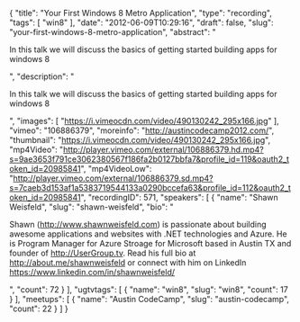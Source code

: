 {
  "title": "Your First Windows 8 Metro Application",
  "type": "recording",
  "tags": [
    "win8"
  ],
  "date": "2012-06-09T10:29:16",
  "draft": false,
  "slug": "your-first-windows-8-metro-application",
  "abstract": "<p>In this talk we will discuss the basics of getting started building apps for windows 8</p>",
  "description": "<p>In this talk we will discuss the basics of getting started building apps for windows 8</p>",
  "images": [
    "https://i.vimeocdn.com/video/490130242_295x166.jpg"
  ],
  "vimeo": "106886379",
  "moreinfo": "http://austincodecamp2012.com/",
  "thumbnail": "https://i.vimeocdn.com/video/490130242_295x166.jpg",
  "mp4Video": "http://player.vimeo.com/external/106886379.hd.mp4?s=9ae3653f791ce3062380567f186fa2b0127bbfa7&profile_id=119&oauth2_token_id=20985841",
  "mp4VideoLow": "http://player.vimeo.com/external/106886379.sd.mp4?s=7caeb3d153af1a5383719544133a0290bccefa63&profile_id=112&oauth2_token_id=20985841",
  "recordingID": 571,
  "speakers": [
    {
      "name": "Shawn Weisfeld",
      "slug": "shawn-weisfeld",
      "bio": "<p>Shawn (http://www.shawnweisfeld.com) is passionate about building awesome applications and websites with .NET technologies and Azure. He is Program Manager for Azure Stroage for Microsoft based in Austin TX and founder of http://UserGroup.tv. Read his full bio at http://about.me/shawnweisfeld or connect with him on LinkedIn https://www.linkedin.com/in/shawnweisfeld/</p>",
      "count": 72
    }
  ],
  "ugtvtags": [
    {
      "name": "win8",
      "slug": "win8",
      "count": 17
    }
  ],
  "meetups": [
    {
      "name": "Austin CodeCamp",
      "slug": "austin-codecamp",
      "count": 22
    }
  ]
}